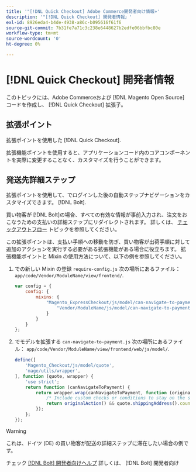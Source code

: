 ```yaml
---
title: '"[!DNL Quick Checkout] Adobe Commerce開発者向け情報»'
description: '"[!DNL Quick Checkout] 開発者情報」'
exl-id: 8926eda4-b4de-4938-a86c-b095616f61f6
source-git-commit: 7b31fe7a71c3c238e6448627b2edfe06bbfbc80e
workflow-type: tm+mt
source-wordcount: '0'
ht-degree: 0%

---
```


# [!DNL Quick Checkout] 開発者情報

このトピックには、Adobe Commerceおよび [!DNL Magento Open Source] コードを作成し、 [!DNL Quick Checkout] 拡張子。

## 拡張ポイント

拡張ポイントを使用した [!DNL Quick Checkout].

拡張機能ポイントを使用すると、アプリケーションコード内のコアコンポーネントを実際に変更することなく、カスタマイズを行うことができます。

## 発送先詳細ステップ

拡張ポイントを使用して、でログインした後の自動ステップナビゲーションをカスタマイズできます。 [!DNL Bolt].

買い物客が [!DNL Bolt]の場合、すべての有効な情報が事前入力され、注文をおこなうための支払いの詳細ステップにリダイレクトされます。 詳しくは、 [チェックアウトフロー](https://experienceleague.adobe.com/docs/commerce-merchant-services/quick-checkout/manage-checkout/checkout-flow.html) トピックを参照してください。

この拡張ポイントは、支払い手順への移動を防ぎ、買い物客が出荷手順に対して追加のアクションを実行する必要がある拡張機能がある場合に役立ちます。 拡張機能ポイントと Mixin の使用方法について、以下の例を参照してください。

1. での新しい Mixin の登録 `require-config.js` 次の場所にあるファイル： `app/code/Vendor/ModuleName/view/frontend/`.

   ```js
   var config = {
       config: {
           mixins: {
               "Magento_ExpressCheckout/js/model/can-navigate-to-payment": {
                   "Vendor/ModuleName/js/model/can-navigate-to-payment-mixin": true
               }
           }
       }
   };
   ```

1. でモデルを拡張する `can-navigate-to-payment.js` 次の場所にあるファイル： `app/code/Vendor/ModuleName/view/frontend/web/js/model/`.

   ```js
   define([
       'Magento_Checkout/js/model/quote',
       'mage/utils/wrapper',
   ], function (quote, wrapper) {
       'use strict';
       return function (canNavigateToPayment) {
           return wrapper.wrap(canNavigateToPayment, function (originalAction) {
               /* Include custom checks or conditions to stay on the shipping step,i.e: your shopper is from Germany */
               return originalAction() && quote.shippingAddress().countryId !== 'DE');
           });
       };
   });
   ```

>[!WARNING]
>
> これは、ドイツ (DE) の買い物客が配送の詳細ステップに滞在したい場合の例です。

チェック [[!DNL Bolt] 開発者向けヘルプ](https://help.bolt.com/developers/) 詳しくは、 [!DNL Bolt] 開発者向け
